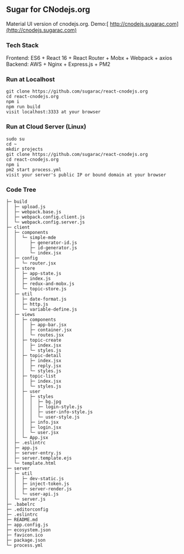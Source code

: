 ## Sugar for CNodejs.org

Material UI version of cnodejs.org. Demo:[ http://cnodejs.sugarac.com](http://cnodejs.sugarac.com)

### Tech Stack

Frontend: ES6 + React 16 + React Router + Mobx + Webpack + axios  
Backend: AWS + Nginx + Express.js + PM2

### Run at Localhost

```
git clone https://github.com/sugarac/react-cnodejs.org
cd react-cnodejs.org
npm i
npm run build
visit localhost:3333 at your browser
```

### Run at Cloud Server \(Linux\)

```
sudo su
cd ~
mkdir projects
git clone https://github.com/sugarac/react-cnodejs.org
cd react-cnodejs.org
npm i
pm2 start process.yml
visit your server's public IP or bound domain at your browser
```

### Code Tree

```
├─ build
│  ├─ upload.js
│  ├─ webpack.base.js
│  ├─ webpack.config.client.js
│  └─ webpack.config.server.js
├─ client
│  ├─ components
│  │  └─ simple-mde
│  │     ├─ generator-id.js
│  │     ├─ id-generator.js
│  │     └─ index.jsx
│  ├─ config
│  │  └─ router.jsx
│  ├─ store
│  │  ├─ app-state.js
│  │  ├─ index.js
│  │  ├─ redux-and-mobx.js
│  │  └─ topic-store.js
│  ├─ util
│  │  ├─ date-format.js
│  │  ├─ http.js
│  │  └─ variable-define.js
│  ├─ views
│  │  ├─ components
│  │  │  ├─ app-bar.jsx
│  │  │  ├─ container.jsx
│  │  │  └─ routes.jsx
│  │  ├─ topic-create
│  │  │  ├─ index.jsx
│  │  │  └─ styles.js
│  │  ├─ topic-detail
│  │  │  ├─ index.jsx
│  │  │  ├─ reply.jsx
│  │  │  └─ styles.js
│  │  ├─ topic-list
│  │  │  ├─ index.jsx
│  │  │  └─ styles.js
│  │  ├─ user
│  │  │  ├─ styles
│  │  │  │  ├─ bg.jpg
│  │  │  │  ├─ login-style.js
│  │  │  │  ├─ user-info-style.js
│  │  │  │  └─ user-style.js
│  │  │  ├─ info.jsx
│  │  │  ├─ login.jsx
│  │  │  └─ user.jsx
│  │  └─ App.jsx
│  ├─ .eslintrc
│  ├─ app.js
│  ├─ server-entry.js
│  ├─ server.template.ejs
│  └─ template.html
├─ server
│  ├─ util
│  │  ├─ dev-static.js
│  │  ├─ inject-token.js
│  │  ├─ server-render.js
│  │  └─ user-api.js
│  └─ server.js
├─ .babelrc
├─ .editorconfig
├─ .eslintrc
├─ README.md
├─ app.config.js
├─ ecosystem.json
├─ favicon.ico
├─ package.json
└─ process.yml
```



